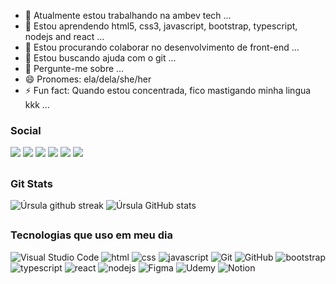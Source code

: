 - 🔭 Atualmente estou trabalhando na ambev tech ...
- 🌱 Estou aprendendo html5, css3, javascript, bootstrap, typescript, nodejs and react ...
- 👯 Estou procurando colaborar no desenvolvimento de front-end ...
- 🤔 Estou buscando ajuda com o git ...
- 💬 Pergunte-me sobre ...
- 😄 Pronomes: ela/dela/she/her
- ⚡ Fun fact: Quando estou concentrada, fico mastigando minha lingua kkk ...

### Social
 
  <div
 	<a href="https://www.facebook.com/Urslarl/" target="_blank"><img src="https://img.shields.io/badge/Facebook-1877F2?style=for-the-badge&logo=facebook&logoColor=white" target="_blank"></a>
  <a href="https://instagram.com/urslariel" target="_blank"><img src="https://img.shields.io/badge/-Instagram-%23E4405F?style=for-the-badge&logo=instagram&logoColor=white" target="_blank"></a>
  <a href="https://twitter.com/Urslariel" target="_blank"><img src="https://img.shields.io/badge/Twitter-1DA1F2?style=for-the-badge&logo=twitter&logoColor=white" target="_blank"></a>
 <a href="https://discord.gg/Úrsula#9233" target="_blank"><img src="https://img.shields.io/badge/Discord-7289DA?style=for-the-badge&logo=discord&logoColor=white" target="_blank"></a> 
  <a href = "mailto:ursulaariels@gmail.com"><img src="https://img.shields.io/badge/-Gmail-%23333?style=for-the-badge&logo=gmail&logoColor=red" target="_blank"></a>
  <a href="https://www.linkedin.com/in/urariel/" target="_blank"><img src="https://img.shields.io/badge/-LinkedIn-%230077B5?style=for-the-badge&logo=linkedin&logoColor=white" target="_blank"></a>
  </div>
  
  ##
  
  ### Git Stats
  ![Úrsula github streak](https://github-readme-streak-stats.herokuapp.com/?user=Ursulariel&theme=dracula)
  ![Úrsula GitHub stats](https://github-readme-stats.vercel.app/api?username=Ursulariel&theme=dracula&show_icons=true)
  
  
  ##
  
  ### Tecnologias que uso em meu dia
  ![Visual Studio Code](https://img.shields.io/badge/Visual%20Studio%20Code-0078d7.svg?style=for-the-badge&logo=visual-studio-code&logoColor=white)
  ![html](https://img.shields.io/badge/HTML5-E34F26?style=for-the-badge&logo=html5&logoColor=white)
  ![css](https://img.shields.io/badge/CSS3-1572B6?style=for-the-badge&logo=css3&logoColor=white)
  ![javascript](https://img.shields.io/badge/JavaScript-F7DF1E?style=for-the-badge&logo=javascript&logoColor=black)
  ![Git](https://img.shields.io/badge/git-%23F05033.svg?style=for-the-badge&logo=git&logoColor=white)
  ![GitHub](https://img.shields.io/badge/github-%23121011.svg?style=for-the-badge&logo=github&logoColor=white)
  ![bootstrap](https://img.shields.io/badge/Bootstrap-563D7C?style=for-the-badge&logo=bootstrap&logoColor=white)
  ![typescript](https://img.shields.io/badge/TypeScript-007ACC?style=for-the-badge&logo=typescript&logoColor=white)
  ![react](https://img.shields.io/badge/React-20232A?style=for-the-badge&logo=react&logoColor=61DAFB)
  ![nodejs](https://img.shields.io/badge/Node.js-43853D?style=for-the-badge&logo=node.js&logoColor=white)
  ![Figma](https://img.shields.io/badge/figma-%23F24E1E.svg?style=for-the-badge&logo=figma&logoColor=white)
  ![Udemy](https://img.shields.io/badge/Udemy-A435F0?style=for-the-badge&logo=Udemy&logoColor=white)
  ![Notion](https://img.shields.io/badge/Notion-%23000000.svg?style=for-the-badge&logo=notion&logoColor=white)
  


